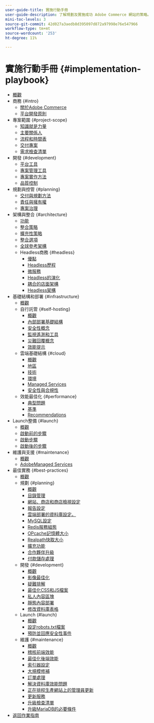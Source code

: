 ```yaml
---
user-guide-title: 實施行動手冊
user-guide-description: 了解規劃及實施成功 Adobe Commerce 網站的策略。
mini-toc-levels: 3
source-git-commit: 42d027a3aedb8d395097d872a97998e76e547966
workflow-type: tm+mt
source-wordcount: '253'
ht-degree: 11%

---
```



# 實施行動手冊 {#implementation-playbook}

- [概觀](overview.md)
- 商務 {#intro}
   - [關於Adobe Commerce](intro/about-commerce.md)
   - [平台開發原則](intro/platform-development.md)
- 專案範圍 {#project-scope}
   - [知識就是力量](project-scope/knowledge.md)
   - [主要關係人](project-scope/key-stakeholders.md)
   - [流程和時間表](project-scope/process-timeline.md)
   - [交付專案](project-scope/deliverables.md)
   - [需求檢查清單](project-scope/requirement-checklists.md)
- 開發 {#development}
   - [平台工具](development/platform-tools.md)
   - [專案管理工具](development/project-management-tools.md)
   - [專案實作方法](development/delivery.md)
   - [品質控制](development/quality-control.md)
- 規劃與控管 {#planning}
   - [交付與規劃方法](planning/delivery.md)
   - [責任與擁有權](planning/ownership.md)
   - [專案治理](planning/governance.md)
- 架構與整合 {#architecture}
   - [功能](architecture/capabilities.md)
   - [整合策略](architecture/integration-strategy.md)
   - [擴充性策略](architecture/extensibility-strategy.md)
   - [整合選項](architecture/integration-options.md)
   - [全球參考架構](architecture/global-reference.md)
   - Headless商務 {#headless}
      - [優點](architecture/headless/benefits.md)
      - [Headless歷程](architecture/headless/journey-to-headless.md)
      - [微服務](architecture/headless/microservices.md)
      - [Headless的演化](architecture/headless/evolution.md)
      - [耦合的店面架構](architecture/headless/legacy-storefront.md)
      - [Headless架構](architecture/headless/adobe-commerce.md)
- 基礎結構和部署 {#infrastructure}
   - [概觀](infrastructure/overview.md)
   - 自行託管 {#self-hosting}
      - [概觀](infrastructure/self-hosting/overview.md)
      - [內部部署基礎結構](infrastructure/self-hosting/on-premises.md)
      - [安全性概念](infrastructure/self-hosting/security-concepts.md)
      - [監視遙測和工具](infrastructure/self-hosting/monitoring-tools.md)
      - [災難回覆概念](infrastructure/self-hosting/disaster-recovery-ideas.md)
      - [效能提示](infrastructure/self-hosting/performance-tips.md)
   - 雲端基礎結構 {#cloud}
      - [概觀](infrastructure/cloud/overview.md)
      - [地區](infrastructure/cloud/regions.md)
      - [技術](infrastructure/cloud/technology.md)
      - [環境](infrastructure/cloud/environments.md)
      - [Managed Services](infrastructure/cloud/managed-services.md)
      - [安全性與合規性](infrastructure/cloud/security.md)
   - 效能最佳化 {#performance}
      - [典型問題](infrastructure/performance/optimization.md)
      - [基準](infrastructure/performance/benchmarks.md)
      - [Recommendations](infrastructure/performance/recommendations.md)
- Launch整備 {#launch}
   - [概觀](launch/overview.md)
   - [啟動前的步驟](launch/pre-launch-steps.md)
   - [啟動步驟](launch/launch-steps.md)
   - [啟動後的步驟](launch/post-launch-steps.md)
- 維護與支援 {#maintenance}
   - [概觀](maintenance/overview.md)
   - [AdobeManaged Services](maintenance/adobe-managed-services.md)
- 最佳實務 {#best-practices}
   - [概觀](best-practices/phases.md)
   - 規劃 {#planning}
      - [概觀](best-practices/planning/overview.md)
      - [目錄管理](best-practices/planning/catalog-management.md)
      - [網站、商店和商店檢視設定](best-practices/planning/sites-stores-store-views.md)
      - [報告設定](best-practices/planning/reporting-configuration.md)
      - [雲端部署的資料庫設定&#x200B;。](best-practices/planning/database-on-cloud.md)
      - [MySQL設定](best-practices/planning/mysql-configuration.md)
      - [Redis服務組態](best-practices/planning/redis-service-configuration.md)
      - [OPcache記憶體大小](best-practices/planning/opcache-memory-size.md)
      - [Realpath快取大小](best-practices/planning/realpath-cache-size.md)
      - [擴充功能](best-practices/planning/extensions.md)
      - [合作夥伴升級](best-practices/planning/partner-escalation.md)
      - [付款儲存處理](best-practices/planning/payment-processing-storage.md)
   - 開發 {#development}
      - [概觀](best-practices/development/overview.md)
      - [影像最佳化](best-practices/development/image-optimization.md)
      - [疑難排解](best-practices/development/troubleshooting.md)
      - [最佳化CSS和JS檔案](best-practices/development/optimize-css-js-files.md)
      - [私人內容區塊](best-practices/development/private-content-block-configuration.md)
      - [靜態內容部署](best-practices/development/static-content-deployment.md)
      - [修改資料庫表格](best-practices/development/modifying-core-and-third-party-tables.md)
   - Launch {#launch}
      - [概觀](best-practices/launch/overview.md)
      - [設定robots.txt檔案](best-practices/launch/robots-txt.md)
      - [預防並回應安全性事件](best-practices/launch/prevent-respond-security-incident.md)
   - 維護 {#maintenance}
      - [概觀](best-practices/maintenance/overview.md)
      - [稽核前端效能](best-practices/maintenance/frontend-performance.md)
      - [最佳化後端效能](best-practices/maintenance/backend-performance.md)
      - [索引器設定](best-practices/maintenance/indexer-configuration.md)
      - [大規模修補](best-practices/maintenance/patching-at-scale.md)
      - [訂單處理](best-practices/maintenance/order-processing-configuration.md)
      - [解決資料庫效能問題](best-practices/maintenance/resolve-database-performance-issues.md)
      - [正在排程生產網站上的管理員更新](best-practices/maintenance/scheduling-admin-updates-in-production.md)
      - [更新服務](best-practices/maintenance/update-services.md)
      - [升級檢查清單](best-practices/maintenance/upgrade-checklist.md)
      - [升級MariaDB的必要條件](best-practices/maintenance/commerce-235-upgrade-prerequisites-mariadb.md)
- [返回作業指南](https://experienceleague.adobe.com/docs/commerce-operations/operational-guides/home.html)
